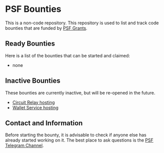 # PSF Bounties

This is a non-code repository. This repository is used to list and track code bounties that are funded by [PSF Grants](https://psfoundation.cash/grants/).

## Ready Bounties

Here is a list of the bounties that can be started and claimed:

- none

## Inactive Bounties
These bounties are currently inactive, but will be re-opened in the future.

- [Circuit Relay hosting](./bounties/active/circuit-relays.md)
- [Wallet Service hosting](./bounties/active/wallet-service.md)

## Contact and Information

Before starting the bounty, it is advisable to check if anyone else has already started working on it.
The best place to ask questions is the [PSF Telegram Channel](https://t.me/permissionless_software).
